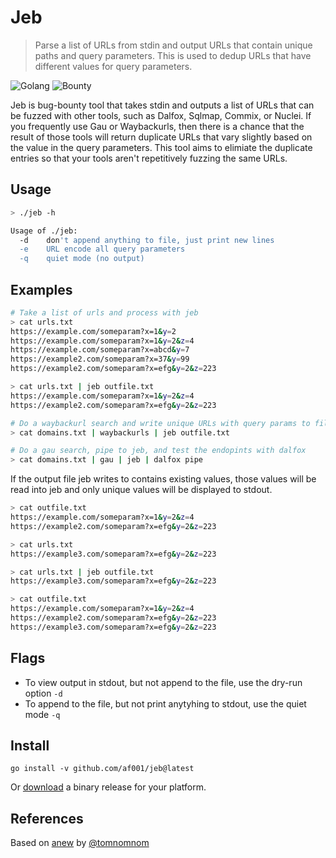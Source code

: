 # Jeb
> Parse a list of URLs from stdin and output URLs that contain unique paths and query parameters. This is used to dedup URLs that have different values for query parameters. 

![Golang][go-lang]
![Bounty][bug-bounty]

Jeb is bug-bounty tool that takes stdin and outputs a list of URLs that can be fuzzed with other tools, such as Dalfox, Sqlmap, Commix, or Nuclei. If you frequently use Gau or Waybackurls, then there is a chance that the result of those tools will return duplicate URLs that vary slightly based on the value in the query parameters. This tool aims to elimiate the duplicate entries so that your tools aren't repetitively fuzzing the same URLs.

## Usage
```bash
> ./jeb -h 

Usage of ./jeb:
  -d    don't append anything to file, just print new lines
  -e    URL encode all query parameters
  -q    quiet mode (no output)
```

## Examples
```bash
# Take a list of urls and process with jeb
> cat urls.txt
https://example.com/someparam?x=1&y=2
https://example.com/someparam?x=1&y=2&z=4
https://example.com/someparam?x=abcd&y=7
https://example2.com/someparam?x=37&y=99
https://example2.com/someparam?x=efg&y=2&z=223

> cat urls.txt | jeb outfile.txt
https://example.com/someparam?x=1&y=2&z=4
https://example2.com/someparam?x=efg&y=2&z=223

# Do a waybackurl search and write unique URLs with query params to file
> cat domains.txt | waybackurls | jeb outfile.txt

# Do a gau search, pipe to jeb, and test the endopints with dalfox
> cat domains.txt | gau | jeb | dalfox pipe
```

If the output file jeb writes to contains existing values, those values will be read into jeb and only unique values will be displayed to stdout. 
```bash
> cat outfile.txt
https://example.com/someparam?x=1&y=2&z=4
https://example2.com/someparam?x=efg&y=2&z=223

> cat urls.txt
https://example3.com/someparam?x=efg&y=2&z=223

> cat urls.txt | jeb outfile.txt
https://example3.com/someparam?x=efg&y=2&z=223

> cat outfile.txt
https://example.com/someparam?x=1&y=2&z=4
https://example2.com/someparam?x=efg&y=2&z=223
https://example3.com/someparam?x=efg&y=2&z=223
```

## Flags
* To view output in stdout, but not append to the file, use the dry-run option ```-d```
* To append to the file, but not print anytyhing to stdout, use the quiet mode ```-q```

## Install
```
go install -v github.com/af001/jeb@latest
```

Or [download](https://github.com/af001/jeb/releases/) a binary release for your platform.

## References
Based on [anew](https://github.com/tomnomnom/anew) by [@tomnomnom](https://github.com/tomnomnom)

<!-- Markdown link & img dfn's -->
[go-lang]: https://img.shields.io/badge/Go-1.19-blue
[bug-bounty]: https://img.shields.io/badge/Bug-Bounty-red


